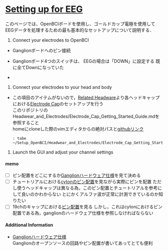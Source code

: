 # [Setting up for EEG](https://docs.openbci.com/GettingStarted/Biosensing-Setups/EEGSetup/)  
  
このページでは、OpenBCIボードを使用し、ゴールドカップ電極を使用してEEGデータを処理するための最も基本的なセットアップについて説明する．  
  
  
1. Connect your electrodes to OpenBCI  
  
* Ganglionボードへのピン接続  
	  
* Ganglionボード4つのスイッチは、 EEGの場合は「DOWN」に設定する
	既に全てDownになっていた
* 
	
  
  
1. Connect your electrodes to your head and body   
  
* この項目のアイテムがないので，[Related Headware](https://docs.openbci.com/GettingStarted/Biosensing-Setups/EEGSetup/#related-headware)より各ヘッドキャップにおける[Electrode Cap](https://docs.openbci.com/AddOns/Headwear/ElectrodeCap/)のセットアップを行う  
	このリポジトリのHeadwear_and_Electrodes/Electrode_Cap_Getting_Started_Guide.mdを参照すること  
	homeにcloneした際のvimエディタからの絶対パスと[githubリンク](https://github.com/keito1029/Setup_OpenBCI/blob/master/Headwear_and_Electrodes/Electrode_Cap_Getting_Started_Guide.md)  
	```  
	: tabe ~/Setup_OpenBCI/Headwear_and_Electrodes/Electrode_Cap_Getting_Started_Guide.md  
	```  
1. Launch the GUI and adjust your channel settings  
  
  
  
  
#### memo      
    
-[ ] ピン配置をどこにするか[Ganglionハードウェア仕様](https://docs.openbci.com/Ganglion/GanglionSpecs/#inverting-input-select-switches)を見て決める      
-[ ] チュートリアルにおける[cytonのピン配置](https://docs.openbci.com/GettingStarted/Biosensing-Setups/EEGSetup/#1-connect-your-electrodes-to-openbci)を見ながら実際にピンを配置 ただし使うヘッドキャップは異なる為，このピン配置とチュートリアルを参考にして良いのかわからない とにかくアルファ波が正常に計測できているのか知りたい
-[ ] 19chのキャップにおける[ピン配置](https://docs.openbci.com/AddOns/Headwear/ElectrodeCap/)を見る しかし，これはcytonにおけるピン配置である為，ganglionのハードウェア仕様を参照しなければならない
     
#### Additional Information    
    
* [Ganglionハードウェア仕様](https://docs.openbci.com/Ganglion/GanglionSpecs/#inverting-input-select-switches)     
	Ganglionのオープンソースの回路やピン配置が書いてあってとても便利
  

